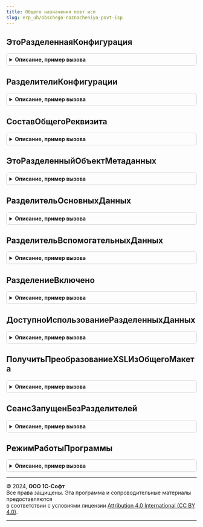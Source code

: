 ```yaml
---
title: Общего назначения повт исп
slug: erp_uh/obschego-naznacheniya-povt-isp
---
```



## ЭтоРазделеннаяКонфигурация
<details style="margin: 1em 0; padding: 0.5em; border: 1px solid #ccc; border-radius: 6px;">

<summary style="font-weight: bold; cursor: pointer;">Описание, пример вызова</summary>

```bsl

// Устарела. Необходимо использовать РаботаВМоделиСервиса.ЭтоРазделеннаяКонфигурация.
// Возвращает признак наличия в конфигурации общих реквизитов-разделителей.
//
// Возвращаемое значение:
//   Булево - Истина, если это разделенная конфигурация.
//
Функция ЭтоРазделеннаяКонфигурация() Экспорт
```

Пример вызова
```bsl
Результат = ОбщегоНазначенияПовтИсп.ЭтоРазделеннаяКонфигурация() 
```
</details>

## РазделителиКонфигурации
<details style="margin: 1em 0; padding: 0.5em; border: 1px solid #ccc; border-radius: 6px;">

<summary style="font-weight: bold; cursor: pointer;">Описание, пример вызова</summary>

```bsl

// Устарела. Необходимо использовать РаботаВМоделиСервиса.РазделителиКонфигурации.
// Возвращает массив существующих в конфигурации разделителей.
//
// Возвращаемое значение:
//   ФиксированныйМассив - массив имен общих реквизитов, которые
//     являются разделителями.
//
Функция РазделителиКонфигурации() Экспорт
```

Пример вызова
```bsl
Результат = ОбщегоНазначенияПовтИсп.РазделителиКонфигурации() 
```
</details>

## СоставОбщегоРеквизита
<details style="margin: 1em 0; padding: 0.5em; border: 1px solid #ccc; border-radius: 6px;">

<summary style="font-weight: bold; cursor: pointer;">Описание, пример вызова</summary>

```bsl

// Устарела. Необходимо использовать РаботаВМоделиСервиса.СоставОбщегоРеквизита.
// Возвращает состав общего реквизита с заданным именем.
//
// Параметры:
//   Имя - Строка - Имя общего реквизита.
//
// Возвращаемое значение:
//   СоставОбщегоРеквизита - список объектов метаданных, в которые входит общий реквизит.
//
Функция СоставОбщегоРеквизита(Знач Имя) Экспорт
```

Пример вызова
```bsl
Результат = ОбщегоНазначенияПовтИсп.СоставОбщегоРеквизита(Имя) 
```
</details>

## ЭтоРазделенныйОбъектМетаданных
<details style="margin: 1em 0; padding: 0.5em; border: 1px solid #ccc; border-radius: 6px;">

<summary style="font-weight: bold; cursor: pointer;">Описание, пример вызова</summary>

```bsl

// Устарела. Необходимо использовать РаботаВМоделиСервиса.ЭтоРазделенныйОбъектМетаданных.
// Возвращает признак того, что объект метаданных используется в общих реквизитах-разделителях.
//
// Параметры:
//   ИмяОбъектаМетаданных - Строка - имя объекта,
//   Разделитель - Строка - имя общего реквизита-разделителя, на разделение которыми проверяется объект метаданных.
//
// Возвращаемое значение:
//   Булево - Истина, если это разделенный объект.
//
Функция ЭтоРазделенныйОбъектМетаданных(Знач ИмяОбъектаМетаданных, Знач Разделитель) Экспорт
```

Пример вызова
```bsl
Результат = ОбщегоНазначенияПовтИсп.ЭтоРазделенныйОбъектМетаданных(ИмяОбъектаМетаданных, Разделитель) 
```
</details>

## РазделительОсновныхДанных
<details style="margin: 1em 0; padding: 0.5em; border: 1px solid #ccc; border-radius: 6px;">

<summary style="font-weight: bold; cursor: pointer;">Описание, пример вызова</summary>

```bsl

// Устарела. Необходимо использовать РаботаВМоделиСервиса.РазделительОсновныхДанных.
// Возвращает имя общего реквизита, который является разделителем основных данных.
//
// Возвращаемое значение:
//   Строка - имя общего реквизита.
//
Функция РазделительОсновныхДанных() Экспорт
```

Пример вызова
```bsl
Результат = ОбщегоНазначенияПовтИсп.РазделительОсновныхДанных() 
```
</details>

## РазделительВспомогательныхДанных
<details style="margin: 1em 0; padding: 0.5em; border: 1px solid #ccc; border-radius: 6px;">

<summary style="font-weight: bold; cursor: pointer;">Описание, пример вызова</summary>

```bsl

// Устарела. Необходимо использовать РаботаВМоделиСервиса.РазделительВспомогательныхДанных.
// Возвращает имя общего реквизита, который является разделителем вспомогательных данных.
//
// Возвращаемое значение:
//   Строка - имя общего реквизита.
//
Функция РазделительВспомогательныхДанных() Экспорт
```

Пример вызова
```bsl
Результат = ОбщегоНазначенияПовтИсп.РазделительВспомогательныхДанных() 
```
</details>

## РазделениеВключено
<details style="margin: 1em 0; padding: 0.5em; border: 1px solid #ccc; border-radius: 6px;">

<summary style="font-weight: bold; cursor: pointer;">Описание, пример вызова</summary>

```bsl

// Устарела. Необходимо использовать ОбщегоНазначения.РазделениеВключено.
// Возвращает признак работы в режиме разделения данных по областям
// (технически это признак условного разделения).
//
// Возвращает Ложь, если конфигурация не может работать в режиме разделения данных
// (не содержит общих реквизитов, предназначенных для разделения данных).
//
// Возвращаемое значение:
//  Булево - Истина, если разделение включено.
//         - Ложь,   если разделение выключено или не поддерживается.
//
Функция РазделениеВключено() Экспорт
```

Пример вызова
```bsl
Результат = ОбщегоНазначенияПовтИсп.РазделениеВключено() 
```
</details>

## ДоступноИспользованиеРазделенныхДанных
<details style="margin: 1em 0; padding: 0.5em; border: 1px solid #ccc; border-radius: 6px;">

<summary style="font-weight: bold; cursor: pointer;">Описание, пример вызова</summary>

```bsl

// Устарела. Необходимо использовать ОбщегоНазначения.ДоступноИспользованиеРазделенныхДанных.
// Возвращает признак возможности обращения к разделенным данным (которые входят в состав разделителей).
// Признак относится к сеансу, но может меняться во время работы сеанса, если разделение было включено
// в самом сеансе, поэтому проверку следует делать непосредственно перед обращением к разделенным данным.
//
// Возвращает Истина, если конфигурация не может работать в режиме разделения данных
// (не содержит общих реквизитов, предназначенных для разделения данных).
//
// Возвращаемое значение:
//   Булево - Истина, если разделение не поддерживается, либо разделение выключено,
//                    либо разделение включено и разделители    установлены.
//          - Ложь,   если разделение включено и разделители не установлены.
//
Функция ДоступноИспользованиеРазделенныхДанных() Экспорт
```

Пример вызова
```bsl
Результат = ОбщегоНазначенияПовтИсп.ДоступноИспользованиеРазделенныхДанных() 
```
</details>

## ПолучитьПреобразованиеXSLИзОбщегоМакета
<details style="margin: 1em 0; padding: 0.5em; border: 1px solid #ccc; border-radius: 6px;">

<summary style="font-weight: bold; cursor: pointer;">Описание, пример вызова</summary>

```bsl

// Устарела. Возвращает объект ПреобразованиеXSL созданный из общего макета с переданным
// именем.
//
// Параметры:
//   ИмяОбщегоМакета - Строка - имя общего макета типа ДвоичныеДанные содержащего
//     файл преобразования XSL.
//
// Возвращаемое значение:
//   ПреобразованиеXSL - объект ПреобразованиеXSL.
//
Функция ПолучитьПреобразованиеXSLИзОбщегоМакета(Знач ИмяОбщегоМакета) Экспорт
```

Пример вызова
```bsl
Результат = ОбщегоНазначенияПовтИсп.ПолучитьПреобразованиеXSLИзОбщегоМакета(ИмяОбщегоМакета) 
```
</details>

## СеансЗапущенБезРазделителей
<details style="margin: 1em 0; padding: 0.5em; border: 1px solid #ccc; border-radius: 6px;">

<summary style="font-weight: bold; cursor: pointer;">Описание, пример вызова</summary>

```bsl

// Устарела. Необходимо использовать РаботаВМоделиСервиса.СеансЗапущенБезРазделителей.
// Определяет, сеанс запущен с разделителями или без.
//
// Возвращаемое значение:
//   Булево - Истина, если сеанс запущен без разделителей.
//
Функция СеансЗапущенБезРазделителей() Экспорт
```

Пример вызова
```bsl
Результат = ОбщегоНазначенияПовтИсп.СеансЗапущенБезРазделителей() 
```
</details>

## РежимРаботыПрограммы
<details style="margin: 1em 0; padding: 0.5em; border: 1px solid #ccc; border-radius: 6px;">

<summary style="font-weight: bold; cursor: pointer;">Описание, пример вызова</summary>

```bsl

// Устарела. Для получения нужных свойств следует использовать следующие функции:
//  свойство ЭтоАдминистраторСистемы   - Пользователи.ЭтоПолноправныйПользователь(, Истина);
//  свойство ЭтоАдминистраторПрограммы - Пользователи.ЭтоПолноправныйПользователь();
//  свойство МодельСервиса             - ОбщегоНазначение.РазделениеВключено();
//  свойство Автономный                - ОбщегоНазначение.ЭтоАвтономноеРабочееМесто();
//  свойство Локальный                 - Не Автономный И Не МодельСервиса;
//  свойство Файловый                  - ОбщегоНазначения.ИнформационнаяБазаФайловая();
//  свойство КлиентСерверный           - Не ОбщегоНазначения.ИнформационнаяБазаФайловая();
//  свойство ЛокальныйФайловый         - Локальный И Файловый (см. выше);
//  свойство ЛокальныйКлиентСерверный  - Локальный И КлиентСерверный (см. выше);
//  свойство ЭтоWindowsКлиент          - ОбщегоНазначенияКлиентСервер.ЭтоWindowsКлиент();
//  свойство ЭтоLinuxКлиент            - ОбщегоНазначенияКлиентСервер.ЭтоLinuxКлиент();
//  свойство ЭтоOSXКлиент              - ОбщегоНазначенияКлиентСервер.ЭтоOSXКлиент();
//  свойство ЭтоВебКлиент              - ОбщегоНазначенияКлиентСервер.ЭтоВебКлиент().
//
// Определяет текущий режим работы программы.
// Используется в панелях настроек программы для скрытия элементов, не предназначенных сразу для всех режимов работы.
//
//   В панелях настроек программы включены 5 интерфейсов:
//     - Для администратора сервиса в области данных абонента (АС).
//     - Для администратора абонента (АА).
//     - Для администратора локального решения в клиент-серверном режиме (ЛКС).
//     - Для администратора локального решения в файловом режиме (ЛФ).
//     - Для администратора автономного рабочего места (АРМ).
//
//   Интерфейсы АС и АА разрезаются при помощи скрытия групп и элементов формы
//     для всех ролей, кроме роли "АдминистраторСистемы".
//
//   Администратор сервиса, выполнивший вход в область данных,
//     должен видеть те же настройки что и администратор абонента
//     вместе с настройками сервиса (неразделенными).
//
// Возвращаемое значение:
//   Структура - Настройки, описывающие права текущего пользователя и текущий режим работы программы.
//     По правам:
//       * ЭтоАдминистраторСистемы   - Булево - Истина, если есть право администрирования информационной базы.
//       * ЭтоАдминистраторПрограммы - Булево - Истина, если есть доступ ко всем "прикладным" данным информационной
//                                              базы.
//     По режимам работы базы:
//       * МодельСервиса   - Булево - Истина, если в конфигурации есть разделители и они условно включены.
//       * Локальный       - Булево - Истина, если конфигурации работает в обычном режиме (не в модели сервиса и не в
//                                    автономном рабочем месте).
//       * Автономный      - Булево - Истина, если конфигурации работает в режиме АРМ (автономное рабочее место).
//       * Файловый        - Булево - Истина, если конфигурации работает в файловом режиме.
//       * КлиентСерверный - Булево - Истина, если конфигурации работает в клиент-серверном режиме.
//       * ЛокальныйФайловый        - Булево - Истина, если работа в обычном файловом режиме.
//       * ЛокальныйКлиентСерверный - Булево - Истина, если работа в обычном клиент-серверном режиме.
//     По функциональности клиентской части:
//       * ЭтоLinuxКлиент - Булево - Истина, если клиентское приложение запущено под управлением ОС Linux.
//       * ЭтоВебКлиент   - Булево - Истина, если клиентское приложение является Веб-клиентом.
//
Функция РежимРаботыПрограммы() Экспорт
```

Пример вызова
```bsl
Результат = ОбщегоНазначенияПовтИсп.РежимРаботыПрограммы() 
```
</details>

---

© 2024, **ООО 1С-Софт**  
Все права защищены. Эта программа и сопроводительные материалы предоставляются  
в соответствии с условиями лицензии [Attribution 4.0 International (CC BY 4.0)](https://creativecommons.org/licenses/by/4.0/legalcode).

---
